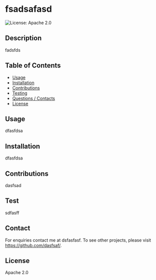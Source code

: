 
# fsadsafasd
![License: Apache 2.0](https://img.shields.io/badge/License-Apache%202.0-blue.svg)
## Description
fadsfds
## Table of Contents
- [Usage](#Usage)
- [Installation](#Installation)
- [Contributions](#Contributions)
- [Testing](#Testing)
- [Questions / Contacts](#Contacts)
- [License](#License)
## Usage
dfasfdsa
## Installation
dfasfdsa
## Contributions
dasfsad
## Test
sdfasff
## Contact
For enquiries contact me at dsfasfasf. 
To see other projects, please visit https://github.com/dasfsaf/.
## License
Apache 2.0
